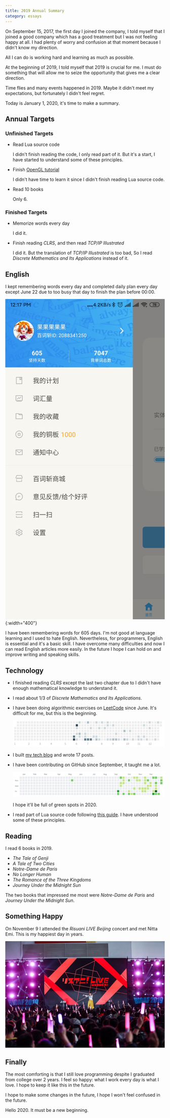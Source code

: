 ```yaml
---
title: 2019 Annual Summary
category: essays
---
```

On September 15, 2017, the first day I joined the company, I told myself that I joined a good company which has a good treatment but I was not feeling happy at all. I had plenty of worry and confusion at that moment because I didn't know my direction.

All I can do is working hard and learning as much as possible.

At the beginning of 2019, I told myself that 2019 is crucial for me. I must do something that will allow me to seize the opportunity that gives me a clear direction.

Time flies and many events happened in 2019. Maybe it didn't meet my expectations, but fortunately I didn't feel regret.

Today is January 1, 2020, it's time to make a summary.

## Annual Targets

### Unfinished Targets

- Read Lua source code

    I didn't finish reading the code, I only read part of it. But it's a start, I have started to understand some of these principles.

- Finish [OpenGL tutorial](http://www.opengl-tutorial.org/)

    I didn't have time to learn it since I didn't finish reading Lua source code.

- Read 10 books

    Only 6.

### Finished Targets

- Memorize words every day

    I did it.

- Finish reading *CLRS*, and then read *TCP/IP Illustrated*

    I did it. But the translation of *TCP/IP Illustrated* is too bad, So I read *Discrete Mathematics and Its Applications* instead of it.

## English

I kept remembering words every day and completed daily plan every day except June 22 due to too busy that day to finish the plan before 00:00.

![baicizhan](/assets/images/2019-annual-summary_1.jpg){:width="400"}

I have been remembering words for 605 days. I'm not good at language learning and I used to hate English. Nevertheless, for programmers, English is essential and it's a basic skill. I have overcome many difficulties and now I can read English articles more easily. In the future I hope I can hold on and improve writing and speaking skills.

## Technology

- I finished reading *CLRS* except the last two chapter due to I didn't have enough mathematical knowledge to understand it.
- I read about 1/3 of *Discrete Mathematics and Its Applications*.
- I have been doing algorithmic exercises on [LeetCode](https://leetcode-cn.com/) since June. It's difficult for me, but this is the beginning.

    ![leetcode](/assets/images/2019-annual-summary_2.png)

- I built [my tech blog](https://luyuhuang.github.io) and wrote 17 posts.
- I have been contributing on GitHub since September, it taught me a lot.

    ![github](/assets/images/2019-annual-summary_3.png)

    I hope it'll be full of green spots in 2020.

- I read part of Lua source code following [this guide](https://github.com/lichuang/Lua-Source-Internal). I have understood some of these principles.

## Reading

I read 6 books in 2019.

- *The Tale of Genji*
- *A Tale of Two Cities*
- *Notre-Dame de Paris*
- *No Longer Human*
- *The Romance of the Three Kingdoms*
- *Journey Under the Midnight Sun*

The two books that impressed me most were *Notre-Dame de Paris* and *Journey Under the Midnight Sun*.

## Something Happy

On November 9 I attended the *Risuani LIVE Beijing* concert and met Nitta Emi. This is my happiest day in years.

![concert](/assets/images/2019-annual-summary_4.jpg)

## Finally

The most comforting is that I still love programming despite I graduated from college over 2 years. I feel so happy: what I work every day is what I love. I hope to keep it like this in the future.

I hope to make some changes in the future, I hope I won't feel confused in the future.

Hello 2020. It must be a new beginning.
